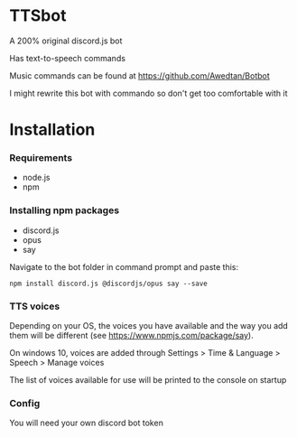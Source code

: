 # TTSbot

A 200% original discord.js bot

Has text-to-speech commands

Music commands can be found at https://github.com/Awedtan/Botbot

I might rewrite this bot with commando so don't get too comfortable with it

# Installation

### Requirements

- node.js
- npm

### Installing npm packages

- discord.js
- opus
- say

Navigate to the bot folder in command prompt and paste this:

`npm install discord.js @discordjs/opus say --save`

### TTS voices

Depending on your OS, the voices you have available and the way you add them will be different (see https://www.npmjs.com/package/say). 

On windows 10, voices are added through Settings > Time & Language > Speech > Manage voices

The list of voices available for use will be printed to the console on startup

### Config

You will need your own discord bot token
